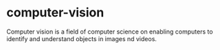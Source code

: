 # computer-vision
Computer vision is a field of computer science on enabling computers to identify and understand objects in images nd videos. 
